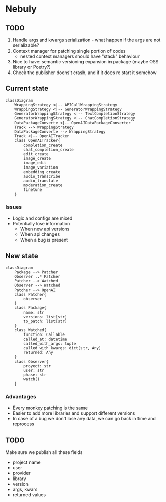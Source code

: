 # Nebuly

## TODO

1. Handle args and kwargs serialization - what happen if the args are not serializable?
1. Context manager for patching single portion of codes
   - nested context managers should have "stack" behaviour
1. Nice to have: semantic versioning expansion in package (maybe OSS library or Poetry?)
1. Check the publisher doens't crash, and if it does re start it somehow


## Current state

```mermaid
classDiagram
    WrappingStrategy <|-- APICallWrappingStrategy
    WrappingStrategy <|-- GeneratorWrappingStrategy
    GeneratorWrappingStrategy <|-- TextCompletionStrategy
    GeneratorWrappingStrategy <|-- ChatCompletionStrategy
    DataPackageConverte <|-- OpenAIDataPackageConverter
    Track --> WrappingStrategy
    DataPackageConverte --> WrappingStrategy
    Track <|-- OpenAITracker
    class OpenAITracker{
        completion_create
        chat_completion_create
        edit_create
        image_create
        image_edit
        image_variation
        embedding_create
        audio_transcribe
        audio_translate
        moderation_create
        finetune
    }
```

### Issues

- Logic and configs are mixed
- Potentially lose information
    - When new api versions
    - When api changes
    - When a bug is present


## New state

```mermaid
classDiagram
    Package --> Patcher
    Observer ..* Patcher
    Patcher --> Watched
    Observer --> Watched
    Patcher --> OpenAI
    class Patcher{
        observer
    }
    class Package{
        name: str
        versions: list[str]
        to_patch: list[str]
    }
    class Watched{
        function: Callable
        called_at: datetime
        called_with_args: tuple
        called_with_kwargs: dict[str, Any]
        returned: Any
    }
    class Observer{
        proyect: str
        user: str
        phase: str
        watch()
    }
```

### Advantages

- Every monkey patching is the same
- Easier to add more libraries and support different versions
- In case of a bug we don't lose any data, we can go back in time and reprocess


## TODO

Make sure we publish all these fields

- project name
- user
- provider
- library
- version
- args, kwars
- returned values
